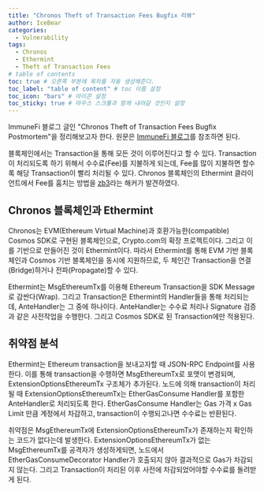 ```yaml
---
title: "Chronos Theft of Transaction Fees Bugfix 리뷰"
author: IceBear
categories:
  - Vulnerability
tags:
  - Chronos
  - Ethermint
  - Theft of Transaction Fees
# table of contents
toc: true # 오른쪽 부분에 목차를 자동 생성해준다.
toc_label: "table of content" # toc 이름 설정
toc_icon: "bars" # 아이콘 설정
toc_sticky: true # 마우스 스크롤과 함께 내려갈 것인지 설정
---
```


ImmuneFi 블로그 글인 "Chronos Theft of Transaction Fees Bugfix Postmortem"을 정리해보고자 한다.
원문은 [ImmuneFi 블로그]를 참조하면 된다.

블록체인에서는 Transaction을 통해 모든 것이 이루어진다고 할 수 있다. 
Transaction이 처리되도록 하기 위해서 수수료(Fee)를 지불하게 되는데, Fee를 많이 지불하면 할수록 해당 Transaction이 빨리 처리될 수 있다.
Chronos 블록체인의 Ethermint 클라이언트에서 Fee를 훔치는 방법을 [zb3]라는 해커가 발견하였다.

## Chronos 블록체인과 Ethermint

Chronos는 EVM(Ethereum Virtual Machine)과 호환가능한(compatible) Cosmos SDK로 구현된 블록체인으로, Crypto.com의 확장 프로젝트이다.
그리고 이를 기반으로 만들어진 것이 Ethermint이다.
따라서 Ethermint를 통해 EVM 기반 블록체인과 Cosmos 기반 블록체인을 동시에 지원하므로, 두 체인간 Transaction을 연결(Bridge)하거나 전파(Propagate)할 수 있다.

Ethermint는 MsgEthereumTx를 이용해 Ethereum Transaction을 SDK Message로 감싼다(Wrap).
그리고 Transaction은 Ethermint의 Handler들을 통해 처리되는데, AnteHandler는 그 중에 하나이다.
AnteHandler는 수수료 처리나 Signature 검증과 같은 사전작업을 수행한다. 그리고 Cosmos SDK로 된 Transaction에만 적용된다.

## 취약점 분석

Ethermint는 Ethereum transaction을 보내고자할 때 JSON-RPC Endpoint를 사용한다.
이를 통해 transaction을 수행하면 MsgEthereumTx로 포맷이 변경되며, ExtensionOptionsEthereumTx 구조체가 추가된다.
노드에 의해 transaction이 처리될 때 ExtensionOptionsEthereumTx는 EtherGasConsume Handler를 포함한 AnteHandler로 처리되도록 한다.
EtherGasConsume Handler는 Gas 가격 x Gas Limit 만큼 계정에서 차감하고, transaction이 수행되고나면 수수료는 반환된다.

취약점은 MsgEthereumTx에 ExtensionOptionsEthereumTx가 존재하는지 확인하는 코드가 없다는데 발생한다.
ExtensionOptionsEthereumTx가 없는 MsgEthereumTx를 공격자가 생성하게되면, 노드에서 EtherGasConsumeDecorator Handler가 호출되지 않아 결과적으로 Gas가 차감되지 않는다.
그리고 Transaction이 처리된 이후 사전에 차감되었어야할 수수료를 돌려받게 된다.

[ImmuneFi 블로그]: https://medium.com/immunefi/cronos-theft-of-transactions-fees-bugfix-postmortem-b33f941b9570 
[zb3]: https://github.com/zb3
